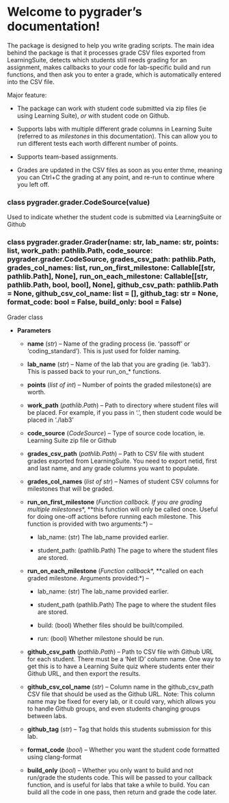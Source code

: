 # Welcome to pygrader’s documentation!

The package is designed to help you write grading scripts.  The main idea behind the package is that it processes grade CSV files exported from LearningSuite, detects which students still needs grading for an assignment, makes callbacks to your code for lab-specific build and run functions, and then ask you to enter a grade, which is automatically entered into the CSV file.

Major feature:


* The package can work with student code submitted via zip files (ie using Learning Suite), *or* with student code on Github.


* Supports labs with multiple different grade columns in Learning Suite (referred to as *milestones* in this documentation).  This can allow you to run different tests each worth different number of points.


* Supports team-based assignments.


* Grades are updated in the CSV files as soon as you enter thme, meaning you can Ctrl+C the grading at any point, and re-run to continue where you left off.


### class pygrader.grader.CodeSource(value)
Used to indicate whether the student code is submitted via LearningSuite or Github


### class pygrader.grader.Grader(name: str, lab_name: str, points: list, work_path: pathlib.Path, code_source: pygrader.grader.CodeSource, grades_csv_path: pathlib.Path, grades_col_names: list, run_on_first_milestone: Callable[[str, pathlib.Path], None], run_on_each_milestone: Callable[[str, pathlib.Path, bool, bool], None], github_csv_path: pathlib.Path = None, github_csv_col_name: list = [], github_tag: str = None, format_code: bool = False, build_only: bool = False)
Grader class


* **Parameters**

    
    * **name** (*str*) – Name of the grading process (ie. ‘passoff’ or ‘coding_standard’).  This is just used for folder naming.


    * **lab_name** (*str*) – Name of the lab that you are grading (ie. ‘lab3’).  This is passed back to your run_on_\* functions.


    * **points** (*list of int*) – Number of points the graded milestone(s) are worth.


    * **work_path** (*pathlib.Path*) – Path to directory where student files will be placed.  For example, if you pass in ‘.’, then student code would be placed in ‘./lab3’


    * **code_source** (*CodeSource*) – Type of source code location, ie. Learning Suite zip file or Github


    * **grades_csv_path** (*pathlib.Path*) – Path to CSV file with student grades exported from LearningSuite.  You need to export netid, first and last name, and any grade columns you want to populate.


    * **grades_col_names** (*list of str*) – Names of student CSV columns for milestones that will be graded.


    * **run_on_first_milestone** (*Function callback.  If you are grading multiple milestones**, **this function will only be called once.  Useful for doing one-off actions before running each milestone. This function is provided with two arguments:*) – 
        * lab_name: (str) The lab_name provided earlier.


        * student_path: (pathlib.Path) The page to where the student files are stored.



    * **run_on_each_milestone** (*Function callback**, **called on each graded milestone.  Arguments provided:*) – 
        * lab_name: (str) The lab_name provided earlier.


        * student_path (pathlib.Path)  The page to where the student files are stored.


        * build: (bool) Whether files should be built/compiled.


        * run: (bool) Whether milestone should be run.



    * **github_csv_path** (*pathlib.Path*) – Path to CSV file with Github URL for each student.  There must be a ‘Net ID’ column name.  One way to get this is to have a Learning Suite quiz where students enter their Github URL, and then export the results.


    * **github_csv_col_name** (*str*) – Column name in the github_csv_path CSV file that should be used as the Github URL.  Note: This column name may be fixed for every lab, or it could vary, which allows you to handle Github groups, and even students changing groups between labs.


    * **github_tag** (*str*) – Tag that holds this students submission for this lab.


    * **format_code** (*bool*) – Whether you want the student code formatted using clang-format


    * **build_only** (*bool*) – Whether you only want to build and not run/grade the students code.  This will be passed to your callback function, and is useful for labs that take a while to build.  You can build all the code in one pass, then return and grade the code later.
